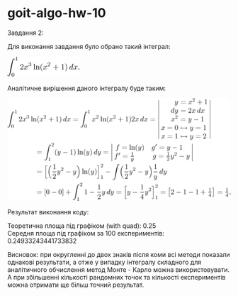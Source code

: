 # goit-algo-hw-10

Завдання 2:

Для виконання завдання було обрано такий інтеграл:

![Alt text](image-1.png)

Аналітичне вирішення даного інтегралу буде таким:

![Alt text](image.png)

Результат виконання коду:

Теоретична площа під графіком (with quad): 0.25 <br />
Середня площа під графіком за 100 експериментів: 0.24933243441733832

Висновок: при округленні до двох знаків після коми всі методи показали однакові результати, а отже у випадку інтегралу складного для аналітичного обчислення метод Монте - Карло можна використовувати. А при збільшенні кількості рандомних точок та кількості експериментів можна отримати ще більш точний результат.